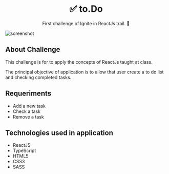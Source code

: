 <h1 align="center">✅ to.Do</h1>
<p align="center">First challenge of Ignite in ReactJs trail. 🚀</p>

<img src="https://github.com/tiagopierre/challenge01-react-ignite/blob/main/assets/screenshot.PNG" alt="screenshot"/>

<h2>About Challenge</h2>
<p>This challenge is for to apply the concepts of ReactJs taught at class.</p>
<p>The principal objective of application is to allow that user create a to do list and checking completed tasks.</p>

<h2>Requeriments</h2>

<ul>
  <li> Add a new task</li>
  <li> Check a task</li>
  <li> Remove a task</li>
</ul>

<h2>Technologies used in application</h2>

<ul>
  <li>ReactJS</li>
  <li>TypeScript</li>
  <li>HTML5</li>
  <li>CSS3</li>
  <li>SASS</li>
</ul>




